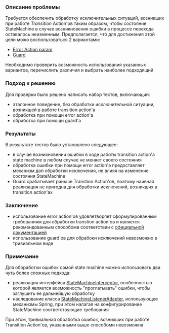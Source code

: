 ### Описание проблемы
Требуется обеспечить обработку исключительных ситуаций, возникших при работе _Transition_ Action'ов таким образом, чтобы 
состояние StateMachine в случае возникновения ошибки в процессе перехода оставалось неизменным. Предполагается, что для 
достижения этой цели можо воспользоваться 2 вариантами: 
- [Error Action param](https://docs.spring.io/spring-statemachine/docs/3.0.0/api/org/springframework/statemachine/config/configurers/AbstractTransitionConfigurer.html#addAction-org.springframework.statemachine.action.Action-org.springframework.statemachine.action.Action-) 
- [Guard](https://docs.spring.io/spring-statemachine/docs/3.0.0/api/index.html?org/springframework/statemachine/guard/Guard.html)

Необходимо проверить возможность использования указанных вариантов, перечислить различия и выбрать наиболее подходящий
### Подход к решению
Для проверки было решено написать набор тестов, включающий:
- эталонное поведение, без обработки исключительной ситуации, возникшей в работе transition action'а 
- обработка при помощи error action'а
- обработка при помощи guard'а
### Результаты
В результате тестов было установлено следующее: 
- в случае возникновении ошибки в ходе работы transition action'а state machine в любом случае не меняет своего состояния
- обработка ошибки при помощи error action'а предоставляет механизм доп обработки исключения, не влияя на изменение состояния StateMachine
- Guard срабатывает раньше Transtion Action'ов, поэтому наивная реализация не пригодна для обработки исключений, возникших в transition action'ах
### Заключение
- использование error action'ов удовлетворяет сформулированным требованиям для обработки transtion action'ов и является рекомендованным способомв соответствии с [официальной документацией](https://docs.spring.io/spring-statemachine/docs/3.0.0/reference/#statemachine-config-transition-actions-errorhandling)
- использование guard'ов для обрабоки исключений невозможно в тривиальном виде
### Примечание
Для обоработки ошибок самой state machine можно использовать два чуть более сложных подхода:
- реализация интерфейса [StateMachineInterceptor](https://docs.spring.io/spring-statemachine/docs/3.0.0/api/org/springframework/statemachine/support/StateMachineInterceptor.html), особенностью которой является возможность "проглатывать" ошибки, чтобы заглушить ее дальнейшую обработку
- наследование класса [StateMachineListenerAdapter](https://docs.spring.io/spring-statemachine/docs/3.0.0/api/org/springframework/statemachine/listener/StateMachineListenerAdapter.html), использующее механизмы Spring, при этом налагая на конфигурирование StateMachine соответствующие требования 

При этом, тривиальная обработка ошибок, возникших при работе Transition Action'ов, указанными выше способоми невозможна
